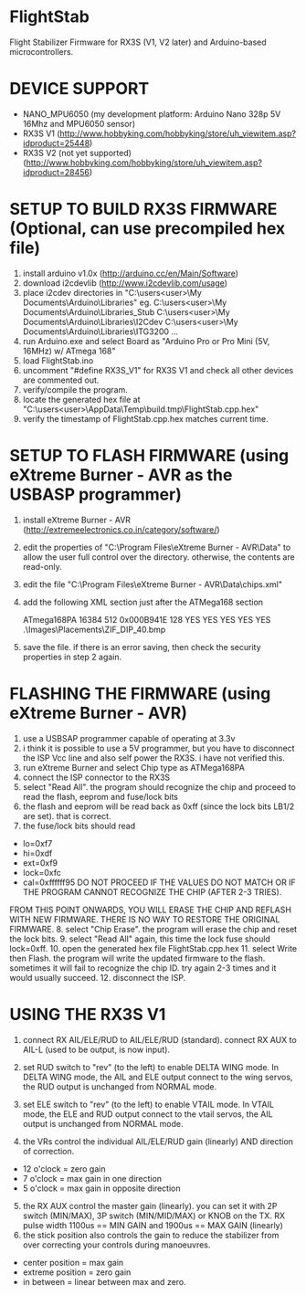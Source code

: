 FlightStab
==========

Flight Stabilizer Firmware for RX3S (V1, V2 later) and Arduino-based microcontrollers.



DEVICE SUPPORT
==============
- NANO_MPU6050 (my development platform: Arduino Nano 328p 5V 16Mhz and MPU6050 sensor)
- RX3S V1 (http://www.hobbyking.com/hobbyking/store/uh_viewitem.asp?idproduct=25448)
- RX3S V2 (not yet supported) (http://www.hobbyking.com/hobbyking/store/uh_viewitem.asp?idproduct=28456)
 
SETUP TO BUILD RX3S FIRMWARE (Optional, can use precompiled hex file)
=====================================================================
1. install arduino v1.0x (http://arduino.cc/en/Main/Software)
2. download i2cdevlib (http://www.i2cdevlib.com/usage)
3. place i2cdev directories in "C:\users\<user>\My Documents\Arduino\Libraries\"
eg.
C:\users\<user>\My Documents\Arduino\Libraries\_Stub
C:\users\<user>\My Documents\Arduino\Libraries\I2Cdev
C:\users\<user>\My Documents\Arduino\Libraries\ITG3200
...
4. run Arduino.exe and select Board as "Arduino Pro or Pro Mini (5V, 16MHz) w/ ATmega 168"
5. load FlightStab.ino
6. uncomment "#define RX3S_V1" for RX3S V1 and check all other devices are commented out.
7. verify/compile the program.
8. locate the generated hex file at "C:\users\<user>\AppData\Temp\build<numbers>.tmp\FlightStab.cpp.hex"
9. verify the timestamp of FlightStab.cpp.hex matches current time.
 

SETUP TO FLASH FIRMWARE (using eXtreme Burner - AVR as the USBASP programmer)
=============================================================================
1. install eXtreme Burner - AVR (http://extremeelectronics.co.in/category/software/)
2. edit the properties of "C:\Program Files\eXtreme Burner - AVR\Data" to allow the user full control over the directory. otherwise, the contents are read-only.
3. edit the file "C:\Program Files\eXtreme Burner - AVR\Data\chips.xml"
4. add the following XML section just after the ATMega168 section

	<CHIP>
		<NAME>ATmega168PA</NAME>
		<FLASH>16384</FLASH>
		<EEPROM>512</EEPROM>
		<SIG>0x000B941E</SIG>
		<PAGE>128</PAGE>
		<LFUSE layout="2">YES</LFUSE>
		<HFUSE layout="3">YES</HFUSE>
		<EFUSE layout="2">YES</EFUSE>
		<LOCK>YES</LOCK>
		<CALIB>YES</CALIB>
		<PLACEMENT>.\Images\Placements\ZIF_DIP_40.bmp</PLACEMENT>
	</CHIP>
		
5. save the file. if there is an error saving, then check the security properties in step 2 again.
		

FLASHING THE FIRMWARE (using eXtreme Burner - AVR)
==================================================
1. use a USBSAP programmer capable of operating at 3.3v 
2. i think it is possible to use a 5V programmer, but you have to disconnect the ISP Vcc line and also self power the RX3S. i have not verified this.
3. run eXtreme Burner and select Chip type as ATMega168PA
4. connect the ISP connector to the RX3S
5. select "Read All". the program should recognize the chip and proceed to read the flash, eeprom and fuse/lock bits
6. the flash and eeprom will be read back as 0xff (since the lock bits LB1/2 are set). that is correct.
7. the fuse/lock bits should read
- lo=0xf7
- hi=0xdf
- ext=0xf9
- lock=0xfc
- cal=0xffffff95
DO NOT PROCEED IF THE VALUES DO NOT MATCH OR IF THE PROGRAM CANNOT RECOGNIZE THE CHIP (AFTER 2-3 TRIES).

FROM THIS POINT ONWARDS, YOU WILL ERASE THE CHIP AND REFLASH WITH NEW FIRMWARE. THERE IS NO WAY TO RESTORE THE ORIGINAL FIRMWARE.
8. select "Chip Erase". the program will erase the chip and reset the lock bits.
9. select "Read All" again, this time the lock fuse should lock=0xff.
10. open the generated hex file FlightStab.cpp.hex
11. select Write then Flash. the program will write the updated firmware to the flash. sometimes it will fail to recognize the chip ID. try again 2-3 times and it would usually succeed.
12. disconnect the ISP.


USING THE RX3S V1
=================
1. connect RX AIL/ELE/RUD to AIL/ELE/RUD (standard). connect RX AUX to AIL-L (used to be output, is now input).
2. set RUD switch to "rev" (to the left) to enable DELTA WING mode. In DELTA WING mode, the AIL and ELE output connect to the wing servos, the RUD output is unchanged from NORMAL mode.
3. set ELE switch to "rev" (to the left) to enable VTAIL mode. In VTAIL mode, the ELE and RUD output connect to the vtail servos, the AIL output is unchanged from NORMAL mode.

4. the VRs control the individual AIL/ELE/RUD gain (linearly) AND direction of correction.
- 12 o'clock = zero gain
- 7 o'clock = max gain in one direction
- 5 o'clock = max gain in opposite direction
5. the RX AUX control the master gain (linearly). you can set it with 2P switch (MIN/MAX), 3P switch (MIN/MID/MAX) or KNOB on the TX. RX pulse width 1100us == MIN GAIN and 1900us == MAX GAIN (linearly)
6. the stick position also controls the gain to reduce the stabilizer from over correcting your controls during manoeuvres.
- center position = max gain
- extreme position = zero gain
- in between = linear between max and zero.
